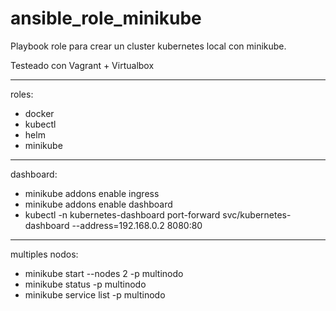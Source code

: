 # ansible_role_minikube

Playbook role para crear un cluster kubernetes local con minikube.

Testeado con Vagrant + Virtualbox

---
roles:
- docker	
- kubectl
- helm
- minikube 

---
dashboard:
- minikube addons enable ingress
- minikube addons enable dashboard
- kubectl -n kubernetes-dashboard port-forward svc/kubernetes-dashboard --address=192.168.0.2 8080:80

---
multiples nodos:
- minikube start --nodes 2 -p multinodo
- minikube status -p multinodo
- minikube service list -p multinodo
